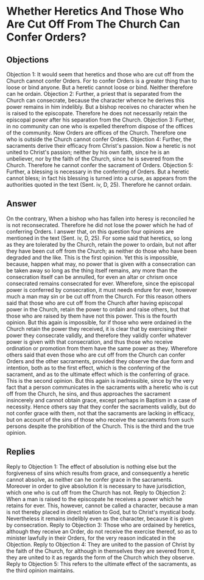 # Whether Heretics And Those Who Are Cut Off From The Church Can Confer Orders?
## Objections
Objection 1: It would seem that heretics and those who are cut off from the Church cannot confer Orders. For to confer Orders is a greater thing than to loose or bind anyone. But a heretic cannot loose or bind. Neither therefore can he ordain.
Objection 2: Further, a priest that is separated from the Church can consecrate, because the character whence he derives this power remains in him indelibly. But a bishop receives no character when he is raised to the episcopate. Therefore he does not necessarily retain the episcopal power after his separation from the Church.
Objection 3: Further, in no community can one who is expelled therefrom dispose of the offices of the community. Now Orders are offices of the Church. Therefore one who is outside the Church cannot confer Orders.
Objection 4: Further, the sacraments derive their efficacy from Christ's passion. Now a heretic is not united to Christ's passion; neither by his own faith, since he is an unbeliever, nor by the faith of the Church, since he is severed from the Church. Therefore he cannot confer the sacrament of Orders.
Objection 5: Further, a blessing is necessary in the conferring of Orders. But a heretic cannot bless; in fact his blessing is turned into a curse, as appears from the authorities quoted in the text (Sent. iv, D, 25). Therefore he cannot ordain.
## Answer
On the contrary, When a bishop who has fallen into heresy is reconciled he is not reconsecrated. Therefore he did not lose the power which he had of conferring Orders.
I answer that, on this question four opinions are mentioned in the text (Sent. iv, D, 25). For some said that heretics, so long as they are tolerated by the Church, retain the power to ordain, but not after they have been cut off from the Church; as neither do those who have been degraded and the like. This is the first opinion. Yet this is impossible, because, happen what may, no power that is given with a consecration can be taken away so long as the thing itself remains, any more than the consecration itself can be annulled, for even an altar or chrism once consecrated remains consecrated for ever. Wherefore, since the episcopal power is conferred by consecration, it must needs endure for ever, however much a man may sin or be cut off from the Church. For this reason others said that those who are cut off from the Church after having episcopal power in the Church, retain the power to ordain and raise others, but that those who are raised by them have not this power. This is the fourth opinion. But this again is impossible, for if those who were ordained in the Church retain the power they received, it is clear that by exercising their power they consecrate validly, and therefore they validly confer whatever power is given with that consecration, and thus those who receive ordination or promotion from them have the same power as they. Wherefore others said that even those who are cut off from the Church can confer Orders and the other sacraments, provided they observe the due form and intention, both as to the first effect, which is the conferring of the sacrament, and as to the ultimate effect which is the conferring of grace. This is the second opinion. But this again is inadmissible, since by the very fact that a person communicates in the sacraments with a heretic who is cut off from the Church, he sins, and thus approaches the sacrament insincerely and cannot obtain grace, except perhaps in Baptism in a case of necessity. Hence others say that they confer the sacraments validly, but do not confer grace with them, not that the sacraments are lacking in efficacy, but on account of the sins of those who receive the sacraments from such persons despite the prohibition of the Church. This is the third and the true opinion.
## Replies
Reply to Objection 1: The effect of absolution is nothing else but the forgiveness of sins which results from grace, and consequently a heretic cannot absolve, as neither can he confer grace in the sacraments. Moreover in order to give absolution it is necessary to have jurisdiction, which one who is cut off from the Church has not.
Reply to Objection 2: When a man is raised to the episcopate he receives a power which he retains for ever. This, however, cannot be called a character, because a man is not thereby placed in direct relation to God, but to Christ's mystical body. Nevertheless it remains indelibly even as the character, because it is given by consecration.
Reply to Objection 3: Those who are ordained by heretics, although they receive an Order, do not receive the exercise thereof, so as to minister lawfully in their Orders, for the very reason indicated in the Objection.
Reply to Objection 4: They are united to the passion of Christ by the faith of the Church, for although in themselves they are severed from it, they are united to it as regards the form of the Church which they observe.
Reply to Objection 5: This refers to the ultimate effect of the sacraments, as the third opinion maintains.